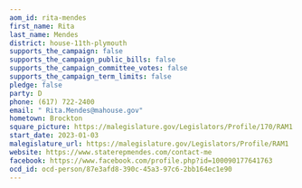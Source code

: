 ```yaml
---
aom_id: rita-mendes
first_name: Rita
last_name: Mendes
district: house-11th-plymouth
supports_the_campaign: false
supports_the_campaign_public_bills: false
supports_the_campaign_committee_votes: false
supports_the_campaign_term_limits: false
pledge: false
party: D
phone: (617) 722-2400
email: " Rita.Mendes@mahouse.gov"
hometown: Brockton
square_picture: https://malegislature.gov/Legislators/Profile/170/RAM1.jpg
start_date: 2023-01-03
malegislature_url: https://malegislature.gov/Legislators/Profile/RAM1
website: https://www.staterepmendes.com/contact-me
facebook: https://www.facebook.com/profile.php?id=100090177641763
ocd_id: ocd-person/87e3afd8-390c-45a3-97c6-2bb164ec1e90
---
```

